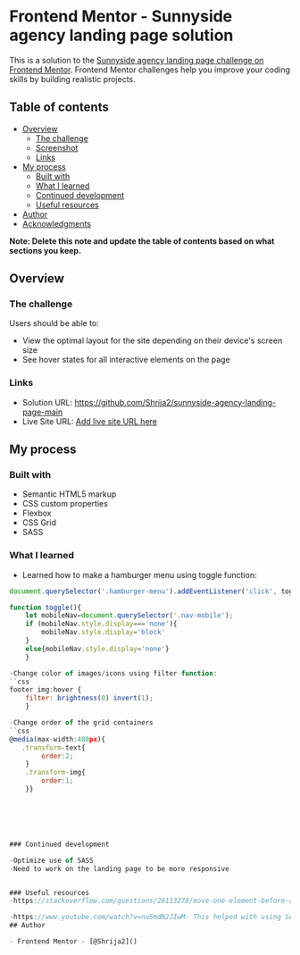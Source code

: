 # Frontend Mentor - Sunnyside agency landing page solution

This is a solution to the [Sunnyside agency landing page challenge on Frontend Mentor](https://www.frontendmentor.io/challenges/sunnyside-agency-landing-page-7yVs3B6ef). Frontend Mentor challenges help you improve your coding skills by building realistic projects.

## Table of contents

- [Overview](#overview)
  - [The challenge](#the-challenge)
  - [Screenshot](#screenshot)
  - [Links](#links)
- [My process](#my-process)
  - [Built with](#built-with)
  - [What I learned](#what-i-learned)
  - [Continued development](#continued-development)
  - [Useful resources](#useful-resources)
- [Author](#author)
- [Acknowledgments](#acknowledgments)

**Note: Delete this note and update the table of contents based on what sections you keep.**

## Overview

### The challenge

Users should be able to:

- View the optimal layout for the site depending on their device's screen size
- See hover states for all interactive elements on the page


### Links

- Solution URL: https://github.com/Shrija2/sunnyside-agency-landing-page-main
- Live Site URL: [Add live site URL here](https://your-live-site-url.com)

## My process

### Built with

- Semantic HTML5 markup
- CSS custom properties
- Flexbox
- CSS Grid
- SASS

### What I learned

- Learned how to make a hamburger menu using toggle function:
```js
document.querySelector('.hamburger-menu').addEventListener('click', toggle);

function toggle(){
    let mobileNav=document.querySelector('.nav-mobile');
    if (mobileNav.style.display==='none'){
        mobileNav.style.display='block'
    }
    else{mobileNav.style.display='none'}
    }

-Change color of images/icons using filter function:
``css
footer img:hover {
    filter: brightness(0) invert(1);
    }

-Change order of the grid containers
``css
@media(max-width:480px){
   .transform-text{
        order:2;
    }
    .transform-img{
        order:1;
    }}






### Continued development

-Optimize use of SASS
-Need to work on the landing page to be more responsive


### Useful resources
-https://stackoverflow.com/questions/26113278/move-one-element-before-another-with-css-html- This helped me with the arranging the order of grid containers in mobile screens.

-https://www.youtube.com/watch?v=nu5mdN2JIwM- This helped with using SASS
## Author

- Frontend Mentor - [@Shrija2]()


